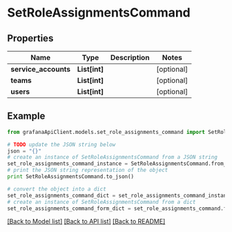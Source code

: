 # SetRoleAssignmentsCommand


## Properties
Name | Type | Description | Notes
------------ | ------------- | ------------- | -------------
**service_accounts** | **List[int]** |  | [optional] 
**teams** | **List[int]** |  | [optional] 
**users** | **List[int]** |  | [optional] 

## Example

```python
from grafanaApiClient.models.set_role_assignments_command import SetRoleAssignmentsCommand

# TODO update the JSON string below
json = "{}"
# create an instance of SetRoleAssignmentsCommand from a JSON string
set_role_assignments_command_instance = SetRoleAssignmentsCommand.from_json(json)
# print the JSON string representation of the object
print SetRoleAssignmentsCommand.to_json()

# convert the object into a dict
set_role_assignments_command_dict = set_role_assignments_command_instance.to_dict()
# create an instance of SetRoleAssignmentsCommand from a dict
set_role_assignments_command_form_dict = set_role_assignments_command.from_dict(set_role_assignments_command_dict)
```
[[Back to Model list]](../README.md#documentation-for-models) [[Back to API list]](../README.md#documentation-for-api-endpoints) [[Back to README]](../README.md)


